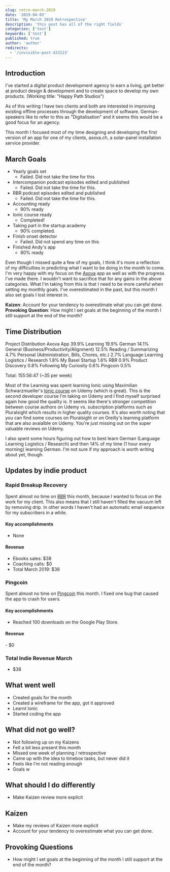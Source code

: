```yaml
---
slug: retro-march-2019
date: '2019-04-03'
title: 'My March 2019 Retrospective'
description: 'this post has all of the right fields'
categories: ['test']
keywords: ['test']
published: true
author: 'author'
redirects:
  - '/invisible-post-423123'
---
```


## Introduction

I've started a digital product development agency to earn a living, get better at product design & development and to create space to develop my own products. (Working title: "Happy Path Studios")

As of this writing I have two clients and both are interested in improving existing offline processes through the development of software. German-speakers like to refer to this as "Digitalisation" and it seems this would be a good focus for an agency.

This month I focused most of my time designing and developing the first version of an app for one of my clients, axova.ch, a solar-panel installation service provider.

## March Goals

- Yearly goals set
  - Failed. Did not take the time for this
- Intercompanion podcast episodes edited and published
  - Failed. Did not take the time for this.
- RBR podcast episodes edited and published
  - Failed. Did not take the time for this.
- Accounting ready
  - 90% ready
- Ionic course ready
  - Completed!
- Taking part in the startup academy
  - 90% completed.
- Finish onset detector
  - Failed. Did not spend any time on this
- Finished Andy's app
  - 80% ready

Even though I missed quite a few of my goals, I think it's more a reflection of my difficulties in predicting what I want to be doing in the month to come. I'm very happy with my focus on the [Axova](http://axova.ch) app as well as with the progress I've made there. I wouldn't want to sacrifice that for any gains in the above categories. What I'm taking from this is that I need to be more careful when setting my monthly goals. I've overestimated in the past, but this month I also set goals I lost interest in.

**Kaizen**: Account for your tendency to overestimate what you can get done. **Provoking Question**: How might I set goals at the beginning of the month I still support at the end of the month?

## Time Distribution

Project Distribution Axova App 39.9% Learning 19.9% German 14.1% General (Business/Productivity/Alignment) 12.5% Reading / Summarizing 4.7% Personal (Administration, Bills, Chores, etc.) 2.7% Language Learning Logistics / Research 1.8% My Basel Startup 1.6% RBR 0.9% Product Discovery 0.8% Following My Curiosity 0.6% Pingcoin 0.5%

Total: 155:56:47 (~35 per week)

Most of the Learning was spent learning Ionic using Maximilian Schwarzmueller's [Ionic course](https://www.udemy.com/ionic-2-the-practical-guide-to-building-ios-android-apps/) on Udemy (which is great). This is the second developer course I'm taking on Udemy and I find myself surprised again how good the quality is. It seems like there's stronger competition between course authors on Udemy vs. subscription platforms such as Pluralsight which results in higher quality courses. It's also worth noting that you can find some courses on Pluralsight or on Oreilly's learning platform that are also avaialble on Udemy. You're just missing out on the super valuable reviews on Udemy.

I also spent some hours figuring out how to best learn German (Language Learning Logistics / Research) and then 14% of my time (1 hour every morning) learning German. I'm not sure if my approach is worth writing about yet, though.

## Updates by indie product

### Rapid Breakup Recovery

Spent almost no time on [RBR](http://jessems.com/current-projects/) this month, because I wanted to focus on the work for my client. This also means that I still haven't filled the vacuum left by removing drip. In other words I haven't had an automatic email sequence for my subscribers in a while.

#### Key accomplishments

- None

#### Revenue

- Ebooks sales: \$38
- Coaching calls: \$0
- Total March 2019: \$38

### Pingcoin

Spent almost no time on [Pingcoin](http://jessems.com/current-projects/) this month. I fixed one bug that caused the app to crash for users.

#### Key accomplishments

- Reached 100 downloads on the Google Play Store.

#### Revenue

\- \$0

### Total Indie Revenue March

- \$38

## What went well

- Created goals for the month
- Created a wireframe for the app, got it approved
- Learnt Ionic
- Started coding the app

## What did not go well?

- Not following up on my Kaizens
- Felt a bit less present this month
- Missed one week of planning / retrospective
- Came up with the idea to timebox tasks, but never did it
- Feels like I'm not reading enough
- Goals w

## What should I do differently

- Make Kaizen review more explicit

## Kaizen

- Make my reviews of Kaizen more explicit
- Account for your tendency to overestimate what you can get done.

## Provoking Questions

- How might I set goals at the beginning of the month I still support at the end of the month?
